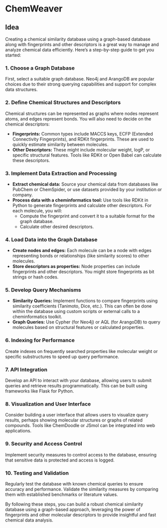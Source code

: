 # ChemWeaver

## Idea

Creating a chemical similarity database using a graph-based database along with fingerprints and other descriptors is a great way to manage and analyze chemical data efficiently. Here’s a step-by-step guide to get you started:

### 1. Choose a Graph Database

First, select a suitable graph database. Neo4j and ArangoDB are popular choices due to their strong querying capabilities and support for complex data structures.

### 2. Define Chemical Structures and Descriptors

Chemical structures can be represented as graphs where nodes represent atoms, and edges represent bonds. You will also need to decide on the chemical descriptors:

- **Fingerprints:** Common types include MACCS keys, ECFP (Extended Connectivity Fingerprints), and RDKit fingerprints. These are used to quickly estimate similarity between molecules.
- **Other Descriptors:** These might include molecular weight, logP, or specific structural features. Tools like RDKit or Open Babel can calculate these descriptors.

### 3. Implement Data Extraction and Processing

- **Extract chemical data:** Source your chemical data from databases like PubChem or ChemSpider, or use datasets provided by your institution or company.
- **Process data with a cheminformatics tool:** Use tools like RDKit in Python to generate fingerprints and calculate other descriptors. For each molecule, you will:
  - Compute the fingerprint and convert it to a suitable format for the graph database.
  - Calculate other desired descriptors.

### 4. Load Data into the Graph Database

- **Create nodes and edges:** Each molecule can be a node with edges representing bonds or relationships (like similarity scores) to other molecules.
- **Store descriptors as properties:** Node properties can include fingerprints and other descriptors. You might store fingerprints as bit strings or hash codes.

### 5. Develop Query Mechanisms

- **Similarity Queries:** Implement functions to compare fingerprints using similarity coefficients (Tanimoto, Dice, etc.). This can often be done within the database using custom scripts or external calls to a cheminformatics toolkit.
- **Graph Queries:** Use Cypher (for Neo4j) or AQL (for ArangoDB) to query molecules based on structural features or calculated properties.

### 6. Indexing for Performance

Create indexes on frequently searched properties like molecular weight or specific substructures to speed up query performance.

### 7. API Integration

Develop an API to interact with your database, allowing users to submit queries and retrieve results programmatically. This can be built using frameworks like Flask for Python.

### 8. Visualization and User Interface

Consider building a user interface that allows users to visualize query results, perhaps showing molecular structures or graphs of related compounds. Tools like ChemDoodle or JSmol can be integrated into web applications.

### 9. Security and Access Control

Implement security measures to control access to the database, ensuring that sensitive data is protected and access is logged.

### 10. Testing and Validation

Regularly test the database with known chemical queries to ensure accuracy and performance. Validate the similarity measures by comparing them with established benchmarks or literature values.

By following these steps, you can build a robust chemical similarity database using a graph-based approach, leveraging the power of fingerprints and other molecular descriptors to provide insightful and fast chemical data analysis.
